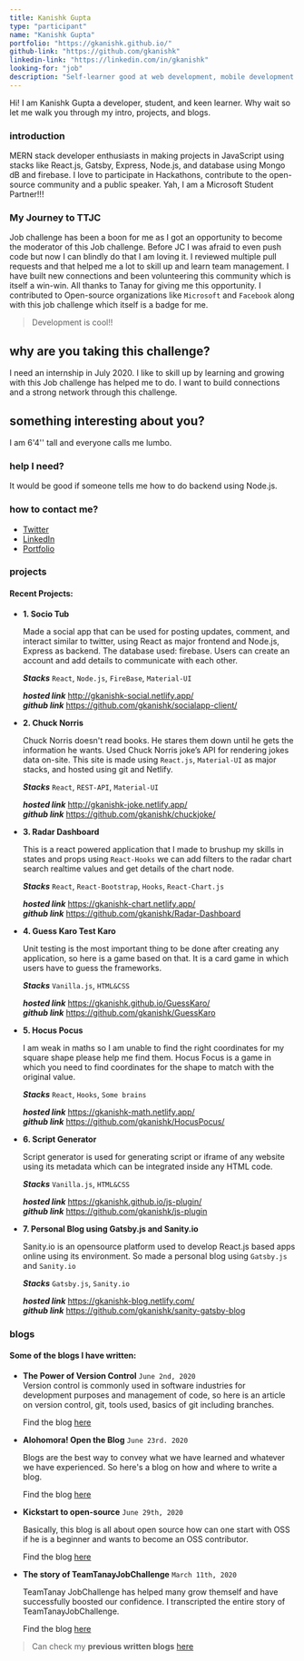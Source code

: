 ```yaml
---
title: Kanishk Gupta
type: "participant"
name: "Kanishk Gupta"
portfolio: "https://gkanishk.github.io/"
github-link: "https://github.com/gkanishk"
linkedin-link: "https://linkedin.com/in/gkanishk"
looking-for: "job"
description: "Self-learner good at web development, mobile development and working on react "
---
```


Hi! I am Kanishk Gupta a developer, student, and keen learner. Why wait so let me walk you through my intro, projects, and blogs.

### introduction

MERN stack developer enthusiasts in making projects in JavaScript using stacks like React.js, Gatsby, Express, Node.js, and database using Mongo dB and firebase.
I love to participate in Hackathons, contribute to the open-source community and a public speaker.
Yah, I am a Microsoft Student Partner!!!

### My Journey to TTJC

Job challenge has been a boon for me as I got an opportunity to become the moderator of this Job challenge. Before JC I was afraid to even push code but now I can blindly do that I am loving it. I reviewed multiple pull requests and that helped me a lot to skill up and learn team management. I have built new connections and been volunteering this community which is itself a win-win. All thanks to Tanay for giving me this opportunity.
I contributed to Open-source organizations like `Microsoft` and `Facebook` along with this job challenge which itself is a badge for me. 

> Development is cool!!

## why are you taking this challenge?

I need an internship in July 2020.
I like to skill up by learning and growing with this Job challenge has helped me to do.
I want to build connections and a strong network through this challenge.

## something interesting about you?

I am 6'4'' tall and everyone calls me lumbo.

### help I need?

It would be good if someone tells me how to do backend using Node.js.

### how to contact me?

- [Twitter](https://twitter.com/gkanishk_)
- [LinkedIn](https://linkedin.com/in/gkanishk)
- [Portfolio](https://gkanishk.github.io/)

### projects

#### Recent Projects:

- **1. Socio Tub**    

    Made a social app that can be used for posting updates, comment, and interact similar to twitter, using React as major frontend and Node.js, Express as backend. The database used: firebase. Users can create an account and add details to communicate with each other. 

    **_Stacks_** `React`, `Node.js`, `FireBase`, `Material-UI`

    **_hosted link_** http://gkanishk-social.netlify.app/  
    **_github link_** https://github.com/gkanishk/socialapp-client/  

- **2. Chuck Norris** 

    Chuck Norris doesn't read books. He stares them down until he gets the information he wants. Used Chuck Norris joke’s API for rendering jokes data on-site. This site is made using `React.js`, `Material-UI` as major stacks, and hosted using git and Netlify.

    **_Stacks_** `React`, `REST-API`, `Material-UI`

    **_hosted link_** http://gkanishk-joke.netlify.app/  
    **_github link_** https://github.com/gkanishk/chuckjoke/  

- **3. Radar Dashboard**  
 
    This is a react powered application that I made to brushup my skills in states and props using `React-Hooks` we can add filters to the radar chart search realtime values and get details of the chart node.

    **_Stacks_** `React`, `React-Bootstrap`, `Hooks`, `React-Chart.js`

    **_hosted link_** https://gkanishk-chart.netlify.app/  
    **_github link_** https://github.com/gkanishk/Radar-Dashboard  

- **4. Guess Karo Test Karo**

    Unit testing is the most important thing to be done after creating any application, so here is a game based on that. It is a card game in which users have to guess the frameworks.

    **_Stacks_** `Vanilla.js`, `HTML&CSS`

    **_hosted link_** https://gkanishk.github.io/GuessKaro/  
    **_github link_** https://github.com/gkanishk/GuessKaro

- **5. Hocus Pocus**

    I am weak in maths so I am unable to find the right coordinates for my square shape please help me find them. Hocus Focus is a game in which you need to find coordinates for the shape to match with the original value.

    **_Stacks_** `React`, `Hooks`, `Some brains`

    **_hosted link_** https://gkanishk-math.netlify.app/  
    **_github link_** https://github.com/gkanishk/HocusPocus/

- **6. Script Generator**

    Script generator is used for generating script or iframe of any website using its metadata which can be integrated inside any HTML code.

    **_Stacks_** `Vanilla.js`, `HTML&CSS`

    **_hosted link_** https://gkanishk.github.io/js-plugin/  
    **_github link_** https://github.com/gkanishk/js-plugin

- **7. Personal Blog using Gatsby.js and Sanity.io**  

    Sanity.io is an opensource platform used to develop React.js based apps online using its environment. So made a personal blog using `Gatsby.js` and `Sanity.io` 

    **_Stacks_** `Gatsby.js`, `Sanity.io`

    **_hosted link_** https://gkanishk-blog.netlify.com/   
    **_github link_** https://github.com/gkanishk/sanity-gatsby-blog  


### blogs

#### Some of the blogs I have written:

- **The Power of Version Control** `June 2nd, 2020`  
    Version control is commonly used in software industries for development purposes and management of code, so here is an article on version control, git, tools used, basics of git including branches.

    Find the blog [here](https://gkanishk-blog.netlify.com/blog/2020/06/version-control/)

- **Alohomora! Open the Blog** `June 23rd. 2020`

    Blogs are the best way to convey what we have learned and whatever we have experienced. So here's a blog on how and where to write a blog.

    Find the blog [here](https://gkanishk-blog.netlify.app/blog/2020/06/blog/)

- **Kickstart to open-source** `June 29th, 2020`

    Basically, this blog is all about open source how can one start with OSS if he is a beginner and wants to become an OSS contributor.

    Find the blog [here](https://gkanishk-blog.netlify.app/blog/2020/06/oss/)

- **The story of TeamTanayJobChallenge** `March 11th, 2020`

    TeamTanay JobChallenge has helped many grow themself and have successfully boosted our confidence. I transcripted the entire story of TeamTanayJobChallenge.

    Find the blog [here](https://2020.teamtanay.jobchallenge.dev/origin_story/)



> Can check my **previous written blogs** [here](https://gkanishk-blog.netlify.com)